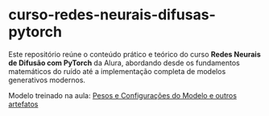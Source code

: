 # curso-redes-neurais-difusas-pytorch
Este repositório reúne o conteúdo prático e teórico do curso **Redes Neurais de Difusão com PyTorch** da Alura, abordando desde os fundamentos matemáticos do ruído até a implementação completa de modelos generativos modernos.

Modelo treinado na aula: [Pesos e Configurações do Modelo e outros artefatos](https://drive.google.com/drive/folders/1wxFGVRmZxJXUEztdRxHMEzr_kmu4Osz)
